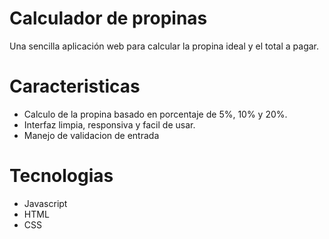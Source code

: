 <h1>Calculador de propinas</h1>
<p>Una sencilla aplicación web para calcular la propina ideal y el total a pagar. </p>

# Caracteristicas
- Calculo de la propina basado en porcentaje de 5%, 10% y 20%.
- Interfaz limpia, responsiva y facil de usar.
- Manejo de validacion de entrada

# Tecnologias
- Javascript
- HTML
- CSS

